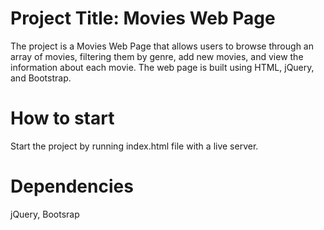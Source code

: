 # Project Title: Movies Web Page

The project is a Movies Web Page that allows users to browse through an array of movies, filtering them by genre, add new movies, and view the information about each movie. The web page is built using HTML, jQuery, and Bootstrap.

# How to start

Start the project by running index.html file with a live server.

# Dependencies

jQuery, Bootsrap
